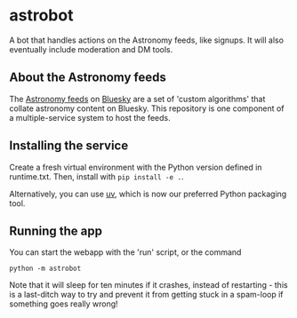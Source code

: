 # astrobot

A bot that handles actions on the Astronomy feeds, like signups. It will also eventually include moderation and DM tools. 

## About the Astronomy feeds

The [Astronomy feeds](https://bsky.app/profile/emily.space/feed/astro) on [Bluesky](https://bsky.app/) are a set of 'custom algorithms' that collate astronomy content on Bluesky. This repository is one component of a multiple-service system to host the feeds.

## Installing the service

Create a fresh virtual environment with the Python version defined in runtime.txt. Then, install with `pip install -e .`.

Alternatively, you can use [uv](https://docs.astral.sh/uv/), which is now our preferred Python packaging tool.

## Running the app

You can start the webapp with the 'run' script, or the command

```
python -m astrobot
```

Note that it will sleep for ten minutes if it crashes, instead of restarting - this is a last-ditch way to try and prevent it from getting stuck in a spam-loop if something goes really wrong!